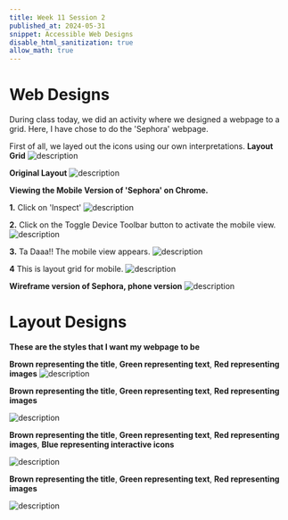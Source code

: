 ```yaml
---
title: Week 11 Session 2
published_at: 2024-05-31
snippet: Accessible Web Designs
disable_html_sanitization: true
allow_math: true
---
```


# Web Designs 

During class today, we did an activity where we designed a webpage to a grid. Here, I have chose to do the 'Sephora' webpage.

First of all, we layed out the icons using our own interpretations.
**Layout Grid** 
![description](/W11S2/figmaoriginal.png)

**Original Layout**
![description](/W11S2/original.png)



**Viewing the Mobile Version of 'Sephora' on Chrome.**


**1.** Click on 'Inspect'
![description](/W11S2/inspect.png)

**2.** Click on the Toggle Device Toolbar button to activate the mobile view.
![description](/W11S2/logo.png)

**3.** Ta Daaa!! The mobile view appears. 
![description](/W11S2/sephora1.png)

**4** This is layout grid for mobile. 
![description](/W11S2/sephoraphone1.png)

**Wireframe version of Sephora, phone version**
![description](/W11S2/sephorafigma.png)


# Layout Designs 
**These are the styles that I want my webpage to be**

**Brown representing the title**, 
**Green representing text**,
**Red representing images**
![description](/W11S2/design1.jpg)

**Brown representing the title**, 
**Green representing text**,
**Red representing images**

![description](/W11S2/design2.jpg)

**Brown representing the title**, 
**Green representing text**,
**Red representing images**,
**Blue representing interactive icons**

![description](/W11S2/design3.jpg)

**Brown representing the title**, 
**Green representing text**,
**Red representing images**

![description](/W11S2/design4.jpg)
